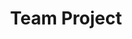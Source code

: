 ---
title: Team Project

# Listing view
view: community/custom_showcase
flip_alt_rows: true

# Optional banner image (relative to `assets/media/` folder).
banner:
  caption: 'Image credit: [**Unsplash**](https://unsplash.com/)'
  image: 'project.jpg'
---